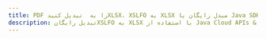 ---title: PDF را به  تبدیل کنیدXLSX، XSLFO به XLSX مبدل رایگان یا Java SDKdescription: تبدیل رایگانXSLFO به XLSX با استفاده از Java Cloud APIs & SDK همچنین اسناد PDF را در Cloud ایجاد، ویرایش و رندر کنید.---